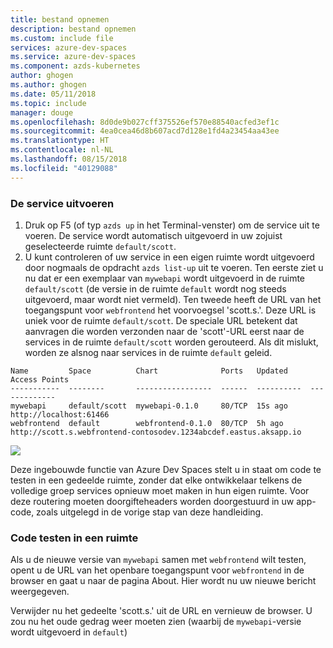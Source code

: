 ```yaml
---
title: bestand opnemen
description: bestand opnemen
ms.custom: include file
services: azure-dev-spaces
ms.service: azure-dev-spaces
ms.component: azds-kubernetes
author: ghogen
ms.author: ghogen
ms.date: 05/11/2018
ms.topic: include
manager: douge
ms.openlocfilehash: 8d0de9b027cff375526ef570e88540acfed3ef1c
ms.sourcegitcommit: 4ea0cea46d8b607acd7d128e1fd4a23454aa43ee
ms.translationtype: HT
ms.contentlocale: nl-NL
ms.lasthandoff: 08/15/2018
ms.locfileid: "40129088"
---
```

### <a name="run-the-service"></a>De service uitvoeren

1. Druk op F5 (of typ `azds up` in het Terminal-venster) om de service uit te voeren. De service wordt automatisch uitgevoerd in uw zojuist geselecteerde ruimte `default/scott`. 
1. U kunt controleren of uw service in een eigen ruimte wordt uitgevoerd door nogmaals de opdracht `azds list-up` uit te voeren. Ten eerste ziet u nu dat er een exemplaar van `mywebapi` wordt uitgevoerd in de ruimte `default/scott` (de versie in de ruimte `default` wordt nog steeds uitgevoerd, maar wordt niet vermeld). Ten tweede heeft de URL van het toegangspunt voor `webfrontend` het voorvoegsel 'scott.s.'. Deze URL is uniek voor de ruimte `default/scott`. De speciale URL betekent dat aanvragen die worden verzonden naar de 'scott'-URL eerst naar de services in de ruimte `default/scott` worden gerouteerd. Als dit mislukt, worden ze alsnog naar services in de ruimte `default` geleid.

```
Name         Space          Chart              Ports   Updated     Access Points
-----------  --------       -----------------  ------  ----------  -------------
mywebapi     default/scott  mywebapi-0.1.0     80/TCP  15s ago     http://localhost:61466
webfrontend  default        webfrontend-0.1.0  80/TCP  5h ago      http://scott.s.webfrontend-contosodev.1234abcdef.eastus.aksapp.io
```

![](../media/common/space-routing.png)

Deze ingebouwde functie van Azure Dev Spaces stelt u in staat om code te testen in een gedeelde ruimte, zonder dat elke ontwikkelaar telkens de volledige groep services opnieuw moet maken in hun eigen ruimte. Voor deze routering moeten doorgifteheaders worden doorgestuurd in uw app-code, zoals uitgelegd in de vorige stap van deze handleiding.

### <a name="test-code-in-a-space"></a>Code testen in een ruimte
Als u de nieuwe versie van `mywebapi` samen met `webfrontend` wilt testen, opent u de URL van het openbare toegangspunt voor `webfrontend` in de browser en gaat u naar de pagina About. Hier wordt nu uw nieuwe bericht weergegeven.

Verwijder nu het gedeelte 'scott.s.' uit de URL en vernieuw de browser. U zou nu het oude gedrag weer moeten zien (waarbij de `mywebapi`-versie wordt uitgevoerd in `default`)
